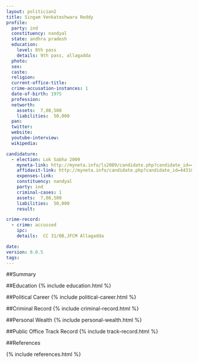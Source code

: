 ```yaml
---
layout: politician2
title: Singam Venkateshwara Reddy
profile: 
  party: ind
  constituency: nandyal
  state: andhra pradesh
  education: 
    level: 8th pass
    details: 9th pass, allagadda
  photo: 
  sex: 
  caste: 
  religion: 
  current-office-title: 
  crime-accusation-instances: 1
  date-of-birth: 1975
  profession: 
  networth: 
    assets:  7,08,500
    liabilities:  50,000
  pan: 
  twitter: 
  website: 
  youtube-interview: 
  wikipedia: 

candidature: 
  - election: Lok Sabha 2009
    myneta-link: http://myneta.info/ls2009/candidate.php?candidate_id=4431
    affidavit-link: http://myneta.info/candidate.php?candidate_id=4431&scan=original
    expenses-link: 
    constituency: nandyal 
    party: ind
    criminal-cases: 1
    assets:  7,08,500
    liabilities:  50,000
    result:  

crime-record: 
  - crime: accussed
    ipc: 
    details:  CC 31/08,JFCM Allagadda  

date: 
version: 0.0.5
tags: 
---
```

##Summary


##Education
{% include education.html %}


##Political Career
{% include political-career.html %}


##Criminal Record
{% include criminal-record.html %}


##Personal Wealth
{% include personal-wealth.html %}


##Public Office Track Record
{% include track-record.html %}


##References


{% include references.html %}